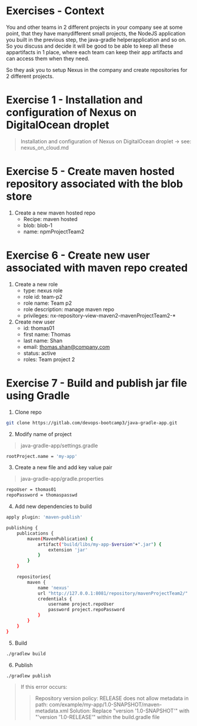 # Exercises - Context

You and other teams in 2 different projects in your company see at some point, that they have manydifferent small projects, the NodeJS application you built in the previous step, the java-gradle helperapplication and so on. So you discuss and decide it will be good to be able to keep all these appartifacts in 1 place, where each team can keep their app artifacts and can access them when they need.

So they ask you to setup Nexus in the company and create repositories for 2 different projects.

# Exercise 1 - Installation and configuration of Nexus on DigitalOcean droplet 

> Installation and configuration of Nexus on DigitalOcean droplet 
> -> see: nexus_on_cloud.md

# Exercise 5 - Create maven hosted repository associated with the blob store

1. Create a new maven hosted repo
    - Recipe: maven hosted 
    - blob: blob-1
    - name: npmProjectTeam2

# Exercise 6 - Create new user associated with maven repo created

1. Create a new role
    - type: nexus role
    - role id: team-p2
    - role name: Team p2
    - role description: manage maven repo
    - privileges: nx-repository-view-maven2-mavenProjectTeam2-*
2. Create new user
    - id: thomas01
    - first name: Thomas
    - last name: Shan
    - email: thomas.shan@company.com
    - status: active
    - roles: Team project 2

# Exercise 7 - Build and publish jar file using Gradle

1. Clone repo

```Bash
git clone https://gitlab.com/devops-bootcamp3/java-gradle-app.git
```

2. Modify name of project 

> java-gradle-app/settings.gradle

```Bash
rootProject.name = 'my-app'
```
3. Create a new file and add key value pair 

> java-gradle-app/gradle.properties

```Bash
repoUser = thomas01
repoPassword = thomaspasswd
```

4. Add new dependencies to build

```Bash
apply plugin: 'maven-publish'

publishing {
    publications {
        maven(MavenPublication) {
            artifact("build/libs/my-app-$version"+".jar") {
                extension 'jar'
            }
        }
    }

    repositories{
        maven {
            name 'nexus'
            url "http://127.0.0.1:8081/repository/mavenProjectTeam2/"
            credentials {
                username project.repoUser
                password project.repoPassword
            }
        }
    }
}
```

5. Build

```Bash
./gradlew build
```

6. Publish

```Bash
./gradlew publish
```

> If this error occurs:
> > Repository version policy: RELEASE does not allow metadata in path: com/example/my-app/1.0-SNAPSHOT/maven-metadata.xml
> Solution:
> > Replace "version '1.0-SNAPSHOT'" with "'version '1.0-RELEASE'" within the build.gradle file
